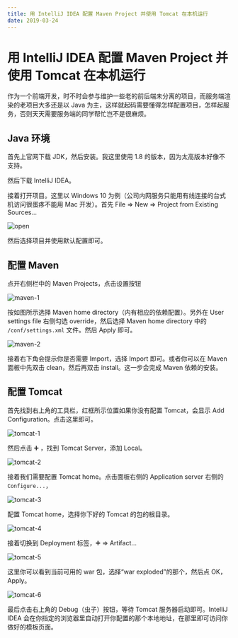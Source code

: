 ```yaml
---
title: 用 IntelliJ IDEA 配置 Maven Project 并使用 Tomcat 在本机运行
date: 2019-03-24
---
```


# 用 IntelliJ IDEA 配置 Maven Project 并使用 Tomcat 在本机运行

作为一个前端开发，时不时会参与维护一些老的前后端未分离的项目，而服务端渲染的老项目大多还是以 Java 为主，这样就起码需要懂得怎样配置项目，怎样起服务，否则天天需要服务端的同学帮忙岂不是很麻烦。

## Java 环境

首先上官网下载 JDK，然后安装。我这里使用 1.8 的版本，因为太高版本好像不支持。

然后下载 IntelliJ IDEA。

接着打开项目。这里以 Windows 10 为例（公司内网服务只能用有线连接的台式机访问很蛋疼不能用 Mac 开发）。首先 File => New => Project from Existing Sources...

![open](./static/open.png)

然后选择项目并使用默认配置即可。

## 配置 Maven

点开右侧栏中的 Maven Projects，点击设置按钮

![maven-1](./static/maven-1.png)

按如图所示选择 Maven home directory（内有相应的依赖配置）。另外在 User settings file 右侧勾选 override，然后选择 Maven home directory 中的 `/conf/settings.xml` 文件。然后 Apply 即可。

![maven-2](./static/maven-2.jpg)

接着右下角会提示你是否需要 Import，选择 Import 即可。或者你可以在 Maven 面板中先双击 clean，然后再双击 install。这一步会完成 Maven 依赖的安装。

## 配置 Tomcat

首先找到右上角的工具栏，红框所示位置如果你没有配置 Tomcat，会显示 Add Configuration。点击这里即可。

![tomcat-1](./static/tomcat-1.png)

然后点击 ➕ ，找到 Tomcat Server，添加 Local。

![tomcat-2](./static/tomcat-2.png)

接着我们需要配置 Tomcat home。点击面板右侧的 Application server 右侧的 `Configure...`，

![tomcat-3](./static/tomcat-3.png)

配置 Tomcat home，选择你下好的 Tomcat 的包的根目录。

![tomcat-4](./static/tomcat-4.jpg)

接着切换到 Deployment 标签，➕ => Artifact...

![tomcat-5](./static/tomcat-5.png)

这里你可以看到当前可用的 war 包，选择“war exploded”的那个，然后点 OK，Apply。

![tomcat-6](./static/tomcat-6.png)

最后点击右上角的 Debug（虫子）按钮，等待 Tomcat 服务器启动即可。IntelliJ IDEA 会在你指定的浏览器里自动打开你配置的那个本地地址，在那里即可访问你做好的模板页面。
